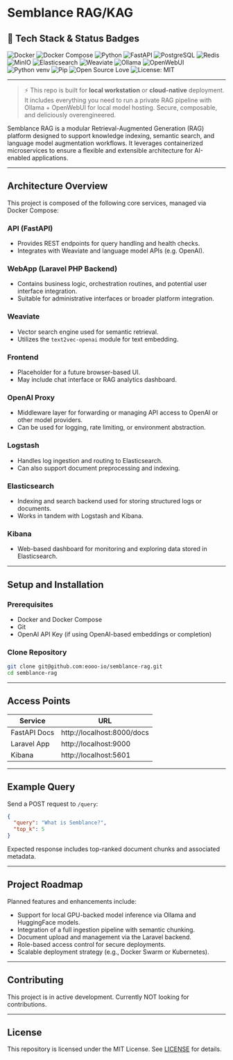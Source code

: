 # Semblance RAG/KAG

## 🚀 Tech Stack & Status Badges

![Docker](https://img.shields.io/badge/Docker-2496ED?style=flat&logo=docker&logoColor=white)
![Docker Compose](https://img.shields.io/badge/Docker--Compose-1488C6?style=flat&logo=docker&logoColor=white)
![Python](https://img.shields.io/badge/Python-3776AB?style=flat&logo=python&logoColor=white)
![FastAPI](https://img.shields.io/badge/FastAPI-009688?style=flat&logo=fastapi&logoColor=white)
![PostgreSQL](https://img.shields.io/badge/PostgreSQL-4169E1?style=flat&logo=postgresql&logoColor=white)
![Redis](https://img.shields.io/badge/Redis-DC382D?style=flat&logo=redis&logoColor=white)
![MinIO](https://img.shields.io/badge/MinIO-CF2A27?style=flat&logo=minio&logoColor=white)
![Elasticsearch](https://img.shields.io/badge/Elasticsearch-005571?style=flat&logo=elasticsearch&logoColor=white)
![Weaviate](https://img.shields.io/badge/Weaviate-FF5B5B?style=flat&logo=weaviate&logoColor=white)
![Ollama](https://img.shields.io/badge/Ollama-111111?style=flat&logo=ollama&logoColor=white)
![OpenWebUI](https://img.shields.io/badge/OpenWebUI-3B82F6?style=flat&logo=OpenWebUI&logoColor=white)
![Python venv](https://img.shields.io/badge/venv-%23000000.svg?style=flat&logo=python&logoColor=white)
![Pip](https://img.shields.io/badge/Pip-3776AB?style=flat&logo=pypi&logoColor=white)
![Open Source Love](https://img.shields.io/badge/Open--Source-%E2%9D%A4-red?style=flat)
![License: MIT](https://img.shields.io/badge/License-MIT-yellow.svg)

---

> ⚡ This repo is built for **local workstation** or **cloud-native** deployment. It includes everything you need to run a private RAG pipeline with Ollama + OpenWebUI for local model hosting. Secure, composable, and deliciously overengineered.


Semblance RAG is a modular Retrieval-Augmented Generation (RAG) platform designed to support knowledge indexing, semantic search, and language model augmentation workflows. It leverages containerized microservices to ensure a flexible and extensible architecture for AI-enabled applications.

---

## Architecture Overview

This project is composed of the following core services, managed via Docker Compose:

### API (FastAPI)
- Provides REST endpoints for query handling and health checks.
- Integrates with Weaviate and language model APIs (e.g. OpenAI).

### WebApp (Laravel PHP Backend)
- Contains business logic, orchestration routines, and potential user interface integration.
- Suitable for administrative interfaces or broader platform integration.

### Weaviate
- Vector search engine used for semantic retrieval.
- Utilizes the `text2vec-openai` module for text embedding.

### Frontend
- Placeholder for a future browser-based UI.
- May include chat interface or RAG analytics dashboard.

### OpenAI Proxy
- Middleware layer for forwarding or managing API access to OpenAI or other model providers.
- Can be used for logging, rate limiting, or environment abstraction.

### Logstash
- Handles log ingestion and routing to Elasticsearch.
- Can also support document preprocessing and indexing.

### Elasticsearch
- Indexing and search backend used for storing structured logs or documents.
- Works in tandem with Logstash and Kibana.

### Kibana
- Web-based dashboard for monitoring and exploring data stored in Elasticsearch.

---

## Setup and Installation

### Prerequisites
- Docker and Docker Compose
- Git
- OpenAI API Key (if using OpenAI-based embeddings or completion)

### Clone Repository

```bash
git clone git@github.com:eooo-io/semblance-rag.git
cd semblance-rag
```

-----

## Access Points

| Service       | URL                         |
|---------------|-----------------------------|
| FastAPI Docs  | http://localhost:8000/docs  |
| Laravel App   | http://localhost:9000       |
| Kibana        | http://localhost:5601       |


---

## Example Query

Send a POST request to `/query`:

```json
{
  "query": "What is Semblance?",
  "top_k": 5
}
```

Expected response includes top-ranked document chunks and associated metadata.

---

## Project Roadmap

Planned features and enhancements include:

- Support for local GPU-backed model inference via Ollama and HuggingFace models.
- Integration of a full ingestion pipeline with semantic chunking.
- Document upload and management via the Laravel backend.
- Role-based access control for secure deployments.
- Scalable deployment strategy (e.g., Docker Swarm or Kubernetes).

---

## Contributing

This project is in active development. Currently NOT looking for contributions.

---

## License

This repository is licensed under the MIT License. See [LICENSE](https://github.com/eooo-io/semblance-rag/blob/main/LICENSE.md) for details.
